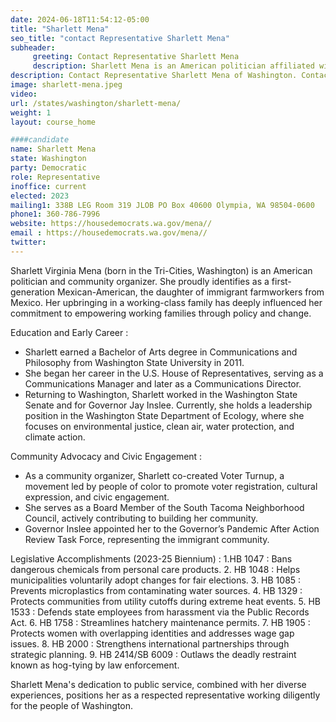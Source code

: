 ```yaml
---
date: 2024-06-18T11:54:12-05:00
title: "Sharlett Mena"
seo_title: "contact Representative Sharlett Mena"
subheader:
     greeting: Contact Representative Sharlett Mena
     description: Sharlett Mena is an American politician affiliated with the Democratic Party. She assumed office as a member of the Washington House of Representatives, representing District 29-Position 2, on January 9, 2023.
description: Contact Representative Sharlett Mena of Washington. Contact information for Sharlett Mena includes email address, phone number, and mailing address.
image: sharlett-mena.jpeg
video:
url: /states/washington/sharlett-mena/
weight: 1
layout: course_home

####candidate
name: Sharlett Mena
state: Washington
party: Democratic
role: Representative
inoffice: current
elected: 2023
mailing1: 338B LEG Room 319 JLOB PO Box 40600 Olympia, WA 98504-0600
phone1: 360-786-7996
website: https://housedemocrats.wa.gov/mena//
email : https://housedemocrats.wa.gov/mena//
twitter: 
---
```

Sharlett Virginia Mena (born in the Tri-Cities, Washington) is an American politician and community organizer. She proudly identifies as a first-generation Mexican-American, the daughter of immigrant farmworkers from Mexico. Her upbringing in a working-class family has deeply influenced her commitment to empowering working families through policy and change.

Education and Early Career :
- Sharlett earned a Bachelor of Arts degree in Communications and Philosophy from Washington State University in 2011.
- She began her career in the U.S. House of Representatives, serving as a Communications Manager and later as a Communications Director.
- Returning to Washington, Sharlett worked in the Washington State Senate and for Governor Jay Inslee. Currently, she holds a leadership position in the Washington State Department of Ecology, where she focuses on environmental justice, clean air, water protection, and climate action.

Community Advocacy and Civic Engagement :
- As a community organizer, Sharlett co-created Voter Turnup, a movement led by people of color to promote voter registration, cultural expression, and civic engagement.
- She serves as a Board Member of the South Tacoma Neighborhood Council, actively contributing to building her community.
- Governor Inslee appointed her to the Governor’s Pandemic After Action Review Task Force, representing the immigrant community.

Legislative Accomplishments (2023-25 Biennium) :
1.HB 1047 : Bans dangerous chemicals from personal care products.
2. HB 1048 : Helps municipalities voluntarily adopt changes for fair elections.
3. HB 1085 : Prevents microplastics from contaminating water sources.
4. HB 1329 : Protects communities from utility cutoffs during extreme heat events.
5. HB 1533 : Defends state employees from harassment via the Public Records Act.
6. HB 1758 : Streamlines hatchery maintenance permits.
7. HB 1905 : Protects women with overlapping identities and addresses wage gap issues.
8. HB 2000 : Strengthens international partnerships through strategic planning.
9. HB 2414/SB 6009 : Outlaws the deadly restraint known as hog-tying by law enforcement.

Sharlett Mena's dedication to public service, combined with her diverse experiences, positions her as a respected representative working diligently for the people of Washington.
